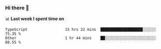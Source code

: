 ### Hi there 👋

<!--
**DBvc/DBvc** is a ✨ _special_ ✨ repository because its `README.md` (this file) appears on your GitHub profile.

Here are some ideas to get you started:

- 🔭 I’m currently working on ...
- 🌱 I’m currently learning ...
- 👯 I’m looking to collaborate on ...
- 🤔 I’m looking for help with ...
- 💬 Ask me about ...
- 📫 How to reach me: ...
- 😄 Pronouns: ...
- ⚡ Fun fact: ...
-->

📊 **Last week I spent time on**
<!--START_SECTION:waka-->

```text
TypeScript                 15 hrs 22 mins  ███████████████████░░░░░░   75.35 %
Other                      1 hr 44 mins    ██░░░░░░░░░░░░░░░░░░░░░░░   08.55 %
```

<!--END_SECTION:waka-->
